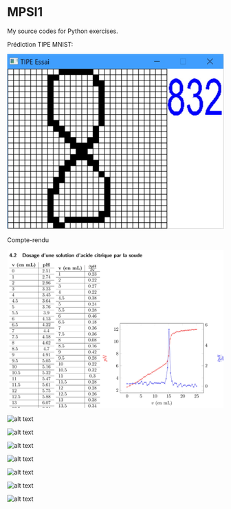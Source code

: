 # MPSI1

My source codes for Python exercises.

Prédiction TIPE MNIST:

![alt text](https://raw.githubusercontent.com/Benjamin-Loison/MPSI1/master/TIPE/Prediction%20TIPE/example.jpg)

Compte-rendu 

![alt text](https://raw.githubusercontent.com/Benjamin-Loison/MPSI1/master/PCThumbnail.jpg)

![alt text](https://raw.githubusercontent.com/Benjamin-Loison/MPSI1/master/IPT%20TPs/19/3/20/flou.jpg)

![alt text](https://raw.githubusercontent.com/Benjamin-Loison/MPSI1/master/IPT%20TPs/19/3/20/flou25.jpg)

![alt text](https://raw.githubusercontent.com/Benjamin-Loison/MPSI1/master/IPT%20TPs/19/3/20/contour.jpg)

![alt text](https://raw.githubusercontent.com/Benjamin-Loison/MPSI1/master/IPT%20TPs/19/3/20/collage.jpg)

![alt text](https://raw.githubusercontent.com/Benjamin-Loison/MPSI1/master/IPT%20TPs/19/3/20/superpose.jpg)

![alt text](https://raw.githubusercontent.com/Benjamin-Loison/MPSI1/master/IPT%20TPs/19/3/20/superposeBW.jpg)

![alt text](https://raw.githubusercontent.com/Benjamin-Loison/MPSI1/master/IPT%20TPs/19/3/20/sattelite2.jpg)
